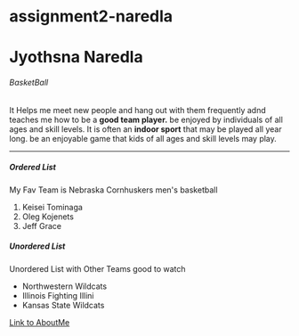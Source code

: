 # assignment2-naredla

# Jyothsna Naredla

###### BasketBall

It Helps me meet new people and hang out with them frequently adnd teaches me how to be a **good team player.** be enjoyed by individuals of all ages and skill levels. It is often an **indoor sport** that may be played all year long. be an enjoyable game that kids of all ages and skill levels may play.

***

##### Ordered List
My Fav Team is Nebraska Cornhuskers men's basketball
1. Keisei Tominaga
2. Oleg Kojenets
3. Jeff Grace

##### Unordered List
Unordered List with Other Teams good to watch

- Northwestern Wildcats
- Illinois Fighting Illini
- Kansas State Wildcats

[Link to AboutMe](https://github.com/Jyothsnsa/assignment2-naredla/blob/main/AboutMe.md)

